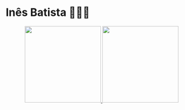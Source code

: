 <h1>Inês Batista 👩🏻‍💻</h1>
<div align="center">
  <a href="https://github.com/InesBatista74">
  <img height="200em" src="https://github-readme-stats.vercel.app/api/top-langs?username=inesbatista74&show_icons=true&locale=en&layout=compact"/>
  <img height="200em" src="https://github-readme-stats.vercel.app/api?username=inesbatista74&show_icons=true&locale=en"/>
  <!--<img height="200em" src="https://external-content.duckduckgo.com/iu/?u=https%3A%2F%2Fmedia.giphy.com%2Fmedia%2FJIX9t2j0ZTN9S%2Fgiphy.gif&f=1&nofb=1&ipt=e608b8af2833dbc98b9eb2c8a99e14edec61f530029c99250ada2a2bb323c135&ipo=images"/> -->
</div>

